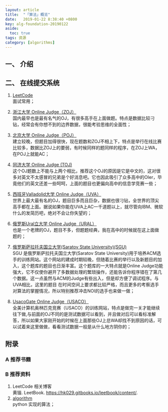```yaml
---
layout: article
title:  "「算法」概览"
date:   2019-01-22 8:38:40 +0800
key: alg-foundation-20190122
aside:
  toc: true
tags: 资源
category: [algorithms]
---
```



## 一、 介绍

## 二、 在线提交系统
1. [LeetCode](https://leetcode.com/explore/)  
面试常用；   

1. [浙江大学 Online Judge（ZOJ）](http://acm.zju.edu.cn)    
国内最早也是最有名气的OJ，有很多高手在上面做题。特点是数据比较刁钻，经常会有你想不到的边界数据，很能考验思维的全面性；  

1. [北京大学 Online Judge（POJ）](http://acm.pku.edu.cn/JudgeOnline/)  
建立较晚，但题目加得很快，现在题数和ZOJ不相上下，特点是举行在线比赛比较多，数据比ZOJ上的要弱，有时候同样的题同样的程序，在ZOJ上WA，在POJ上就能AC；  

1. [同济大学 Online Judge (TOJ)](http://acm.tongji.edu.cn/index.php)   
这个OJ题数上不能与上两个相比，推荐这个OJ的原因是它是中文的，这对很多对英文不太感冒的兄弟是个好消息吧。它也因此吸引了众多高中的OIer，毕竟他们的英文还差一些呵呵，上面的题目也更偏向高中的信息学竞赛一些；  

1. [西班牙Valladolid大学 Online Judge（UVA）](http://acm.uva.es/)   
世界上最大最有名的OJ，题目巨多而且巨杂，数据也很刁钻，全世界的顶尖高手都在上面。据说如果你能在UVA上AC一千道题以上，就尽管向IBM、微软什么的发简历吧，绝对不会让你失望的；  

1. [俄罗斯Ural立大学 Online Judge（URAL）](http://acm.timus.ru/)  
也是一个老牌的OJ，题目不多，但题题经典，我在高中的时候就在这上面做题的；  

1. [俄罗斯萨拉托夫国立大学(Saratov State University)(SGU)](http://acm.sgu.ru/)  
SGU 是俄罗斯萨拉托夫国立大学(Saratov State University)用于培养ACM选手的训练网站。这个网站的建成时期较晚，但随着比赛的举行以及新题目的加入，这个题库的题目也日渐丰富。这个题库的一大特点就是Online Judge功能强大，它不仅使你避开了多数据处理的繁琐操作，还能告诉你程序错在了第几个数据。这一点虽然与ACM的Judge有些出入，但是却方便了调试程序。与UVA相比，这里的题目 在时间空间上要求都比较严格，而且更多的考察选手对算法的掌握情况，所以特别推荐冲击NOI的选手也来做一做；  

1. [UsacoGate Online Judge（USACO）](http://ace.delos.com/usacogate)    
全美计算机奥林匹克竞赛（USACO）的训练网站，特点是做完一关才能继续往下做,与前面的OJ不同的是测试数据可以看到，并且做对后可以看标准解答，所以如果大家刚开始的时候在上面那些OJ上总WA却找不到原因的话，可以试着来这里做做，看看测试数据一般是从什么地方阴你的；  



## 附录
### A 推荐书籍


### B 推荐资料
1. LeetCode 相关博客  
黄锴. LeetBook. <https://hk029.gitbooks.io/leetbook/content/>.  
1. [algorithm](https://github.com/qiwsir/algorithm)   
python 实现的算法；    
